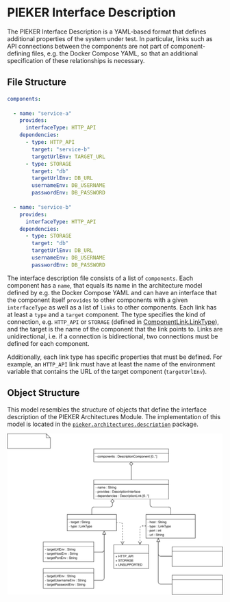# PIEKER Interface Description

The PIEKER Interface Description is a YAML-based format that defines additional properties of the system under test.
In particular, links such as API connections between the components are not part of component-defining files, e.g. the 
Docker Compose YAML, so that an additional specification of these relationships is necessary.

## File Structure

```yaml
components:

  - name: "service-a"
    provides:
      interfaceType: HTTP_API
    dependencies:
      - type: HTTP_API
        target: "service-b"
        targetUrlEnv: TARGET_URL
      - type: STORAGE
        target: "db"
        targetUrlEnv: DB_URL
        usernameEnv: DB_USERNAME
        passwordEnv: DB_PASSWORD

  - name: "service-b"
    provides:
      interfaceType: HTTP_API
    dependencies:
      - type: STORAGE
        target: "db"
        targetUrlEnv: DB_URL
        usernameEnv: DB_USERNAME
        passwordEnv: DB_PASSWORD
```

The interface description file consists of a list of `components`. Each component has a `name`, that equals its name 
in the architecture model defined by e.g. the Docker Compose YAML and can have an interface that the component itself 
`provides` to other components with a given `interfaceType` as well as a list of `links` to other components. Each link 
has at least a `type` and a `target` component. The type specifies the kind of connection, e.g. `HTTP_API` or `STORAGE` 
(defined in [ComponentLink.LinkType](../model/ComponentLink.java)), and the target is the name of the component that the
link points to. Links are unidirectional, i.e. if a connection is bidirectional, two connections must be defined for 
each component.

Additionally, each link type has specific properties that must be defined. For example, an `HTTP_API` link must have at 
least the name of the environment variable that contains the URL of the target component (`targetUrlEnv`).

## Object Structure

This model resembles the structure of objects that define the interface description of the PIEKER Architectures Module.
The implementation of this model is located in the [`pieker.architectures.description`](.) package.

![PIEKER Interface Description Model](../../../../../../doc/img/pieker_interface_desc.svg)
